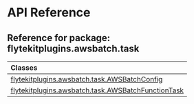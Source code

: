 # API Reference

## Reference for package: flytekitplugins.awsbatch.task

| Classes  |
| :------------- |
| [flytekitplugins.awsbatch.task.AWSBatchConfig](flytekitplugins_awsbatch_task_awsbatchconfig) |
| [flytekitplugins.awsbatch.task.AWSBatchFunctionTask](flytekitplugins_awsbatch_task_awsbatchfunctiontask) |
